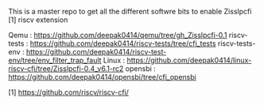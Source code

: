 This is a master repo to get all the different softwre bits to enable Zisslpcfi [1] riscv extension

Qemu : https://github.com/deepak0414/qemu/tree/gh_Zisslpcfi-0.1
riscv-tests : https://github.com/deepak0414/riscv-tests/tree/cfi_tests
riscv-tests-env : https://github.com/deepak0414/riscv-test-env/tree/env_filter_trap_fault
Linux : https://github.com/deepak0414/linux-riscv-cfi/tree/Zisslpcfi-0.4_v6.1-rc2
opensbi : https://github.com/deepak0414/opensbi/tree/cfi_opensbi



[1] https://github.com/riscv/riscv-cfi/
